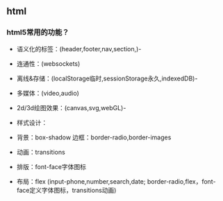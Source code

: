 ## html



### html5常用的功能？

- 语义化的标签：(header,footer,nav,section,)- 

- 连通性：(websockets)

- 离线&存储：(localStorage临时,sessionStorage永久,indexedDB)- 

- 多媒体：(video,audio)

- 2d/3d绘图效果：(canvas,svg,webGL)-
-  样式设计：  
- 背景：box-shadow  边框：border-radio,border-images  
- 动画：transitions  
- 排版：font-face字体图标  
- 布局：flex
  (input-phone,number,search,date; border-radio,flex，font-face定义字体图标，transitions动画)